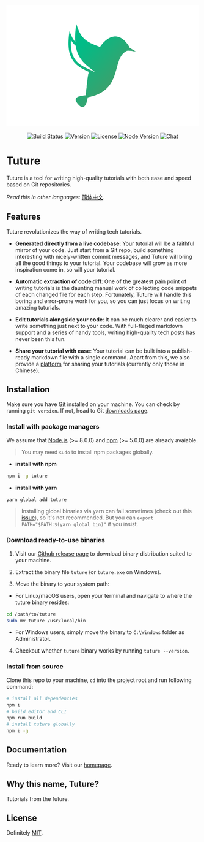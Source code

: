<p align="center"><a href="https://tuture.co" target="_blank" rel="noopener noreferrer"><img src="./media/logo.svg" alt="Tuture logo"></a></p>
<p align="center">
  <a href="https://github.com/tutureproject/tuture/actions?query=workflow%3A%22Continuous+Integration%22"><img src="https://github.com/tutureproject/tuture/workflows/Continuous%20Integration/badge.svg" alt="Build Status"></a>
  <a href="https://www.npmjs.com/package/tuture"><img src="https://img.shields.io/npm/v/tuture" alt="Version"></a>
  <a href="https://www.npmjs.com/package/tuture"><img src="https://img.shields.io/npm/l/tuture" alt="License"></a>
  <a href="https://www.npmjs.com/package/tuture"><img src="https://img.shields.io/node/v/tuture" alt="Node Version"></a>
  <a href="https://gitter.im/tuture-dev/tuture"><img src="https://img.shields.io/gitter/room/tuture-dev/tuture" alt="Chat"></a>
</p>

# Tuture

Tuture is a tool for writing high-quality tutorials with both ease and speed based on Git repositories.

_Read this in other languages_: [简体中文](README.zh-CN.md).

## Features

Tuture revolutionizes the way of writing tech tutorials.

- **Generated directly from a live codebase**: Your tutorial will be a faithful mirror of your code. Just start from a Git repo, build something interesting with nicely-written commit messages, and Tuture will bring all the good things to your tutorial. Your codebase will grow as more inspiration come in, so will your tutorial.

- **Automatic extraction of code diff**: One of the greatest pain point of writing tutorials is the daunting manual work of collecting code snippets of each changed file for each step. Fortunately, Tuture will handle this boring and error-prone work for you, so you can just focus on writing amazing tuturials.

- **Edit tutorials alongside your code**: It can be much clearer and easier to write something just next to your code. With full-fleged markdown support and a series of handy tools, writing high-quality tech posts has never been this fun.

- **Share your tutorial with ease**: Your tutorial can be built into a publish-ready markdown file with a single command. Apart from this, we also provide a [platform](https://github.com/tutureproject/hub) for sharing your tutorials (currently only those in Chinese).

## Installation

Make sure you have [Git](https://git-scm.com/) installed on your machine. You can check by running `git version`. If not, head to Git [downloads page](https://git-scm.com/downloads).

### Install with package managers

We assume that [Node.js](https://nodejs.org/) (>= 8.0.0) and [npm](https://www.npmjs.com/) (>= 5.0.0) are already avaiable.

> You may need `sudo` to install npm packages globally.

- **install with npm**

```bash
npm i -g tuture
```

- **install with yarn**

```bash
yarn global add tuture
```

> Installing global binaries via yarn can fail sometimes (check out this [issue](https://github.com/yarnpkg/yarn/issues/1321)), so it's not recommended. But you can `export PATH="$PATH:$(yarn global bin)"` if you insist.

### Download ready-to-use binaries

1. Visit our [Github release page](https://github.com/tutureproject/tuture/releases) to download binary distribution suited to your machine.

2. Extract the binary file `tuture` (or `tuture.exe` on Windows).

3. Move the binary to your system path:

  - For Linux/macOS users, open your terminal and navigate to where the tuture binary resides:

  ```bash
  cd /path/to/tuture
  sudo mv tuture /usr/local/bin
  ```

  - For Windows users, simply move the binary to `C:\Windows` folder as Administrator.

4. Checkout whether `tuture` binary works by running `tuture --version`.

### Install from source

Clone this repo to your machine, `cd` into the project root and run following command:

```bash
# install all dependencies
npm i
# build editor and CLI
npm run build
# install tuture globally
npm i -g
```

## Documentation

Ready to learn more? Visit our [homepage](https://tuture.co).

## Why this name, Tuture?

Tutorials from the future.

## License

Definitely [MIT](LICENSE).
